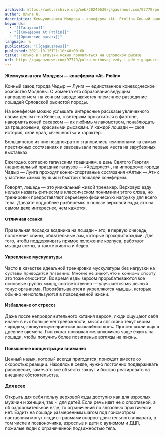 ```yaml
---
archived: https://web.archive.org/web/20240630/gagauznews.com/97779/polza-verhovoj-ezdy-i-gde-v-gagauzii-mozhno-prokatitsya-na.html
author: Ольга Л.
description: Жемчужина юга Молдовы — конеферма «At- Prolin» Конный завод города Чадыр — Лунга — единственное коневодческое хозяйство Молдовы. С момента его образования ведущим направлением  на конном заводе является племенное разведение лошадей Орловской рысистой породы. На конеферме можно услышать интересные рассказы увлеченного своим делом г-на Келеша, с ветерком прокатиться в фаэтоне, накормить коней сахарком — их любимым лакомством, понаблюдать за грациозными, красивыми рысаками. У каждой лошади — своя история, свой нрав, «внешность» и характер. Большинство из них неоднократно становились чемпионами на самых престижных состязаниях и завоевывали первые места на зарубежных выставках. Ежегодно, согласно гагаузским традициям, в день Святого Георгия (национальный праздник […]
keywords:
  - "[[Гагаузия]]"
  - "[[Конеферма At Prolin]]"
  - "[[Орловские рысаки]]"
language: ru
publication: "[[gagauznews]]"
published: 2021-10-15T11:10:40+00:00
title: Только в Гагаузии можно прокатиться на Орловском рысаке
url: https://gagauznews.com/97779/polza-verhovoj-ezdy-i-gde-v-gagauzii-mozhno-prokatitsya-na.html
---
```


#### Жемчужина юга Молдовы — конеферма «At- Prolin»

Конный завод города Чадыр — Лунга — единственное коневодческое хозяйство Молдовы. С момента его образования ведущим направлением  на конном заводе является племенное разведение лошадей Орловской рысистой породы.

На конеферме можно услышать интересные рассказы увлеченного своим делом г-на Келеша, с ветерком прокатиться в фаэтоне, накормить коней сахарком — их любимым лакомством, понаблюдать за грациозными, красивыми рысаками. У каждой лошади — своя история, свой нрав, «внешность» и характер.



Большинство из них неоднократно становились чемпионами на самых престижных состязаниях и завоевывали первые места на зарубежных выставках.

Ежегодно, согласно гагаузским традициям, в день Святого Георгия (национальный праздник гагаузов — «Хедерлез»), на ипподроме города Чадыр — Лунга проходят конно-спортивные состязания «Алтын — Ат» с участием самых лучших и быстрых лошадей конефермы.



Говорят, лошадь — это уникальный живой тренажер. Верховую езду нельзя назвать фитнесом в классическом понимании этого слова, но тренировки предоставляют серьезную физическую нагрузку для всего тела. Давайте подробнее разберемся в пользе верховой езды, это на самом деле интереснее, чем кажется.

#### Отличная осанка

Правильная посадка всадника на лошади – это, в первую очередь, положение спины, обязательные азы, которые проходит каждый. Для того, чтобы поддерживать прямое положение корпуса, работают мышцы спины, а также живота и бедер.



#### Укрепление мускулатуры

Часто в качестве идеальной тренировки мускулатуры без нагрузки на суставы приводится плавание. Многие не знают, что к конному спорту это тоже относится. Во время езды верхом прорабатываются все основные группы мышц, соответственно — улучшается мышечный тонус организма. Прорабатываются и укрепляются мышцы, которые обычно не используются в повседневной жизни.

#### Избавление от стресса

Даже после непродолжительного катания верхом, люди ощущают себя иначе: в них больше нет тревожности, мысли спокойно текут своим чередом, присутствует приятная расслабленность. Про это знали еще в древние времена, Гиппократ призывал меланхоликов чаще ездить на лошади, чтобы получить более позитивные взгляды на жизнь.

#### 

#### Повышение концентрации внимания

Ценный навык, который всегда пригодится, приходит вместе со скоростью реакции. Находясь в седле, нужно постоянно поддерживать равновесие, замечать все объекты вокруг и быстро реагировать на внешние обстоятельства.

#### Для всех

Открыть для себя пользу верховой езды доступно как для взрослых мужчин и женщин, так и  для детей. Если речь идет не о спортивной, а об оздоровительной езде, то ограничений по здоровью практически нет. Ездить на лошади размеренным шагом под присмотром наставника могут люди с травмами опорно-двигательного аппарата, в том числе и позвоночника, взрослые и дети с аутизмом и ДЦП, пожилые люди с ограниченной подвижностью тела.